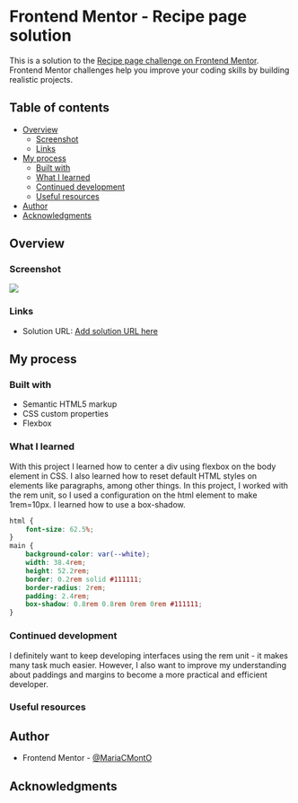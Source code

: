 # Frontend Mentor - Recipe page solution

This is a solution to the [Recipe page challenge on Frontend Mentor](https://www.frontendmentor.io/challenges/recipe-page-KiTsR8QQKm). Frontend Mentor challenges help you improve your coding skills by building realistic projects. 

## Table of contents

- [Overview](#overview)
  - [Screenshot](#screenshot)
  - [Links](#links)
- [My process](#my-process)
  - [Built with](#built-with)
  - [What I learned](#what-i-learned)
  - [Continued development](#continued-development)
  - [Useful resources](#useful-resources)
- [Author](#author)
- [Acknowledgments](#acknowledgments)

## Overview

### Screenshot

![](./screenshot.png)


### Links

- Solution URL: [Add solution URL here](https://github.com/MariaCMontO/blog-preview-card-cmo)

## My process

### Built with

- Semantic HTML5 markup
- CSS custom properties
- Flexbox

### What I learned

With this project I learned how to center a div using flexbox on the body element in CSS. I also learned how to reset default HTML styles on elements like paragraphs, among other things.
In this project, I worked with the rem unit, so I used a configuration on the html element to make 1rem=10px.
I learned how to use a box-shadow.

```css
html {
    font-size: 62.5%;
}
main {
    background-color: var(--white);
    width: 38.4rem;
    height: 52.2rem;
    border: 0.2rem solid #111111;
    border-radius: 2rem;
    padding: 2.4rem;
    box-shadow: 0.8rem 0.8rem 0rem 0rem #111111;
}
```

### Continued development

I definitely want to keep developing interfaces using the rem unit - it makes many task much easier. However, I also want to improve my understanding about paddings and margins to become a more practical and efficient developer. 

### Useful resources

## Author

- Frontend Mentor - [@MariaCMontO](https://github.com/MariaCMontO)


## Acknowledgments
